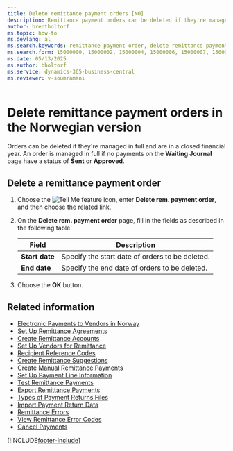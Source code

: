 ```yaml
---
title: Delete remittance payment orders [NO]
description: Remittance payment orders can be deleted if they're managed in full and belong to a closed financial year.
author: brentholtorf
ms.topic: how-to
ms.devlang: al
ms.search.keywords: remittance payment order, delete remittance payment order, Norwegian version
ms.search.form: 15000000, 15000002, 15000004, 15000006, 15000007, 15000010
ms.date: 05/13/2025
ms.author: bholtorf
ms.service: dynamics-365-business-central
ms.reviewer: v-soumramani
---
```


# Delete remittance payment orders in the Norwegian version

Orders can be deleted if they're managed in full and are in a closed financial year. An order is managed in full if no payments on the **Waiting Journal** page have a status of **Sent** or **Approved**.  

## Delete a remittance payment order  

1. Choose the ![Tell Me feature](../../media/ui-search/search_small.png "Tell me what you want to do") icon, enter **Delete rem. payment order**, and then choose the related link.  
1. On the **Delete rem. payment order** page, fill in the fields as described in the following table.  

    |Field|Description|  
    |---------------------------------|---------------------------------------|  
    |**Start date**|Specify the start date of orders to be deleted.|  
    |**End date**|Specify the end date of orders to be deleted.|  

1. Choose the **OK** button.  

## Related information

- [Electronic Payments to Vendors in Norway](electronic-payments-to-vendors-in-norway.md)
- [Set Up Remittance Agreements](how-to-set-up-remittance-agreements.md)
- [Create Remittance Accounts](how-to-create-remittance-accounts.md)
- [Set Up Vendors for Remittance](how-to-set-up-vendors-for-remittance.md)
- [Recipient Reference Codes](recipient-reference-codes.md)
- [Create Remittance Suggestions](how-to-create-remittance-suggestions.md)
- [Create Manual Remittance Payments](how-to-create-manual-remittance-payments.md)
- [Set Up Payment Line Information](how-to-set-up-payment-line-information.md)
- [Test Remittance Payments](how-to-test-remittance-payments.md)
- [Export Remittance Payments](how-to-export-remittance-payments.md)
- [Types of Payment Returns Files](types-of-payment-returns-files.md)
- [Import Payment Return Data](how-to-import-payment-return-data.md)
- [Remittance Errors](remittance-errors.md)
- [View Remittance Error Codes](how-to-view-remittance-error-codes.md)
- [Cancel Payments](how-to-cancel-payments.md)

[!INCLUDE[footer-include](../../includes/footer-banner.md)]

